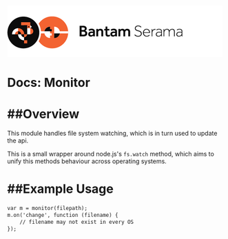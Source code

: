 ![Serama](../serama.png)

Docs: Monitor
========

##Overview
========

This module handles file system watching, which is in turn used to update the api.

This is a small wrapper around node.js's `fs.watch` method, which aims to unify this methods behaviour across operating systems.

##Example Usage
=============

    var m = monitor(filepath);
    m.on('change', function (filename) {
        // filename may not exist in every OS
    });
